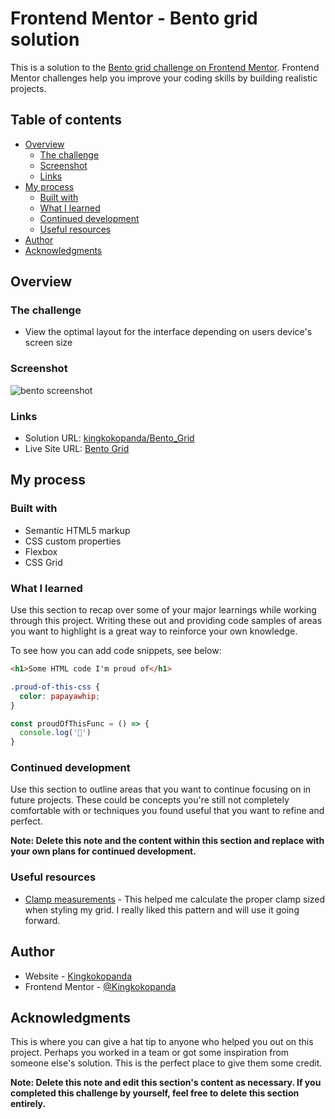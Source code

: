 # Frontend Mentor - Bento grid solution

This is a solution to the [Bento grid challenge on Frontend Mentor](https://www.frontendmentor.io/challenges/bento-grid-RMydElrlOj). Frontend Mentor challenges help you improve your coding skills by building realistic projects. 

## Table of contents

- [Overview](#overview)
  - [The challenge](#the-challenge)
  - [Screenshot](#screenshot)
  - [Links](#links)
- [My process](#my-process)
  - [Built with](#built-with)
  - [What I learned](#what-i-learned)
  - [Continued development](#continued-development)
  - [Useful resources](#useful-resources)
- [Author](#author)
- [Acknowledgments](#acknowledgments)

## Overview

### The challenge

- View the optimal layout for the interface depending on users device's screen size

### Screenshot

![bento screenshot](https://github.com/user-attachments/assets/81f285c1-056c-42c3-9a8d-0c8696b7c6dd)

### Links

- Solution URL: [kingkokopanda/Bento_Grid](https://github.com/kingkokopanda/Bento_Grid)
- Live Site URL: [Bento Grid](https://kingkokopanda.github.io/Bento_Grid/)

## My process

### Built with

- Semantic HTML5 markup
- CSS custom properties
- Flexbox
- CSS Grid

### What I learned

Use this section to recap over some of your major learnings while working through this project. Writing these out and providing code samples of areas you want to highlight is a great way to reinforce your own knowledge.

To see how you can add code snippets, see below:

```html
<h1>Some HTML code I'm proud of</h1>
```
```css
.proud-of-this-css {
  color: papayawhip;
}
```
```js
const proudOfThisFunc = () => {
  console.log('🎉')
}
```

### Continued development

Use this section to outline areas that you want to continue focusing on in future projects. These could be concepts you're still not completely comfortable with or techniques you found useful that you want to refine and perfect.

**Note: Delete this note and the content within this section and replace with your own plans for continued development.**

### Useful resources

- [Clamp measurements](https://utopia.fyi/clamp/calculator/?a=320,1240) - This helped me calculate the proper clamp sized when styling my grid. I really liked this pattern and will use it going forward.

## Author

- Website - [Kingkokopanda](https://github.com/kingkokopanda)
- Frontend Mentor - [@Kingkokopanda](https://www.frontendmentor.io/profile/kingkokopanda)


## Acknowledgments

This is where you can give a hat tip to anyone who helped you out on this project. Perhaps you worked in a team or got some inspiration from someone else's solution. This is the perfect place to give them some credit.

**Note: Delete this note and edit this section's content as necessary. If you completed this challenge by yourself, feel free to delete this section entirely.**
